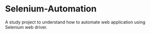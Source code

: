 # Selenium-Automation
A study project to understand how to automate web application using Selenium web driver.
